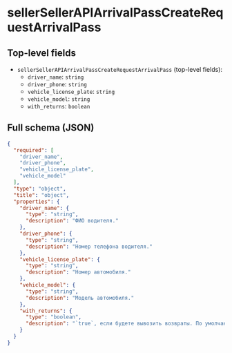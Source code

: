 # sellerSellerAPIArrivalPassCreateRequestArrivalPass

## Top-level fields
- `sellerSellerAPIArrivalPassCreateRequestArrivalPass` (top-level fields):
  - `driver_name`: `string`
  - `driver_phone`: `string`
  - `vehicle_license_plate`: `string`
  - `vehicle_model`: `string`
  - `with_returns`: `boolean`

## Full schema (JSON)
```json
{
  "required": [
    "driver_name",
    "driver_phone",
    "vehicle_license_plate",
    "vehicle_model"
  ],
  "type": "object",
  "title": "object",
  "properties": {
    "driver_name": {
      "type": "string",
      "description": "ФИО водителя."
    },
    "driver_phone": {
      "type": "string",
      "description": "Номер телефона водителя."
    },
    "vehicle_license_plate": {
      "type": "string",
      "description": "Номер автомобиля."
    },
    "vehicle_model": {
      "type": "string",
      "description": "Модель автомобиля."
    },
    "with_returns": {
      "type": "boolean",
      "description": "`true`, если будете вывозить возвраты. По умолчанию — `false`.\n"
    }
  }
}
```
